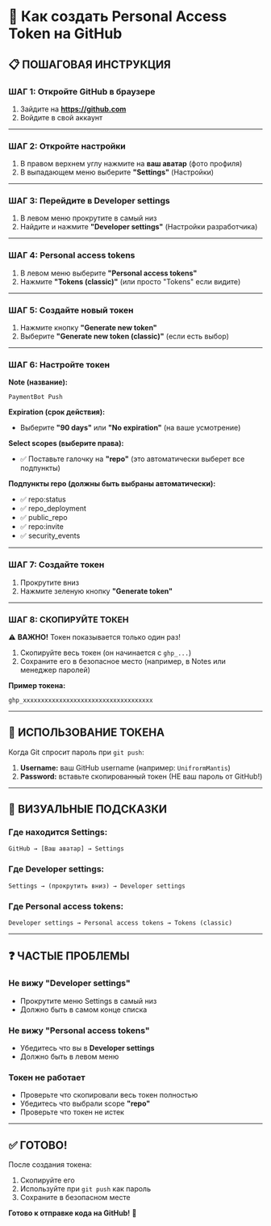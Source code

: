 # 🔑 Как создать Personal Access Token на GitHub

## 📋 ПОШАГОВАЯ ИНСТРУКЦИЯ

### ШАГ 1: Откройте GitHub в браузере

1. Зайдите на **https://github.com**
2. Войдите в свой аккаунт

---

### ШАГ 2: Откройте настройки

1. В правом верхнем углу нажмите на **ваш аватар** (фото профиля)
2. В выпадающем меню выберите **"Settings"** (Настройки)

---

### ШАГ 3: Перейдите в Developer settings

1. В левом меню прокрутите в самый низ
2. Найдите и нажмите **"Developer settings"** (Настройки разработчика)

---

### ШАГ 4: Personal access tokens

1. В левом меню выберите **"Personal access tokens"**
2. Нажмите **"Tokens (classic)"** (или просто "Tokens" если видите)

---

### ШАГ 5: Создайте новый токен

1. Нажмите кнопку **"Generate new token"**
2. Выберите **"Generate new token (classic)"** (если есть выбор)

---

### ШАГ 6: Настройте токен

**Note (название):**
```
PaymentBot Push
```

**Expiration (срок действия):**
- Выберите **"90 days"** или **"No expiration"** (на ваше усмотрение)

**Select scopes (выберите права):**
- ✅ Поставьте галочку на **"repo"** (это автоматически выберет все подпункты)

**Подпункты repo (должны быть выбраны автоматически):**
- ✅ repo:status
- ✅ repo_deployment
- ✅ public_repo
- ✅ repo:invite
- ✅ security_events

---

### ШАГ 7: Создайте токен

1. Прокрутите вниз
2. Нажмите зеленую кнопку **"Generate token"**

---

### ШАГ 8: СКОПИРУЙТЕ ТОКЕН

⚠️ **ВАЖНО!** Токен показывается только один раз!

1. Скопируйте весь токен (он начинается с `ghp_...`)
2. Сохраните его в безопасное место (например, в Notes или менеджер паролей)

**Пример токена:**
```
ghp_xxxxxxxxxxxxxxxxxxxxxxxxxxxxxxxxxxxx
```

---

## 🚀 ИСПОЛЬЗОВАНИЕ ТОКЕНА

Когда Git спросит пароль при `git push`:

1. **Username:** ваш GitHub username (например: `UnifrormMantis`)
2. **Password:** вставьте скопированный токен (НЕ ваш пароль от GitHub!)

---

## 📸 ВИЗУАЛЬНЫЕ ПОДСКАЗКИ

### Где находится Settings:
```
GitHub → [Ваш аватар] → Settings
```

### Где Developer settings:
```
Settings → (прокрутить вниз) → Developer settings
```

### Где Personal access tokens:
```
Developer settings → Personal access tokens → Tokens (classic)
```

---

## ❓ ЧАСТЫЕ ПРОБЛЕМЫ

### Не вижу "Developer settings"
- Прокрутите меню Settings в самый низ
- Должно быть в самом конце списка

### Не вижу "Personal access tokens"
- Убедитесь что вы в **Developer settings**
- Должно быть в левом меню

### Токен не работает
- Проверьте что скопировали весь токен полностью
- Убедитесь что выбрали scope **"repo"**
- Проверьте что токен не истек

---

## ✅ ГОТОВО!

После создания токена:
1. Скопируйте его
2. Используйте при `git push` как пароль
3. Сохраните в безопасном месте

**Готово к отправке кода на GitHub!** 🎉

